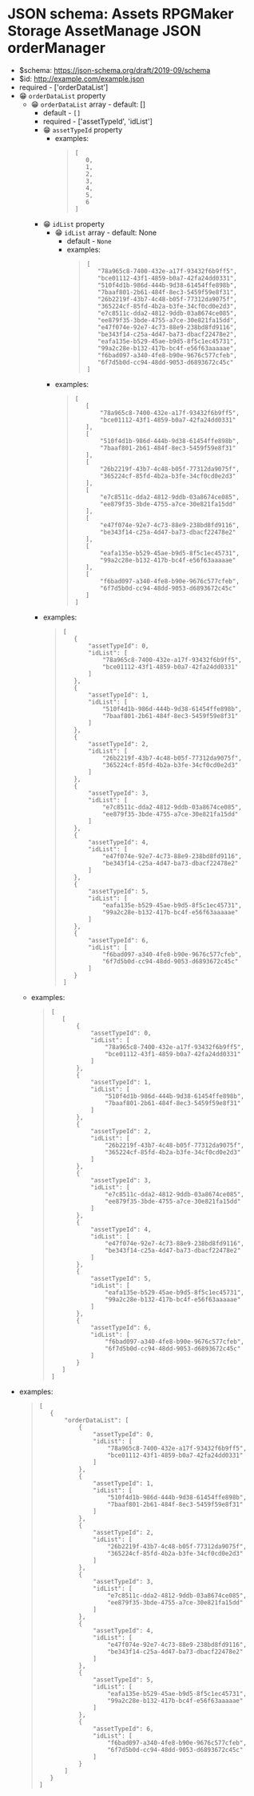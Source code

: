 ﻿# JSON schema: Assets RPGMaker Storage AssetManage JSON orderManager

* $schema: https://json-schema.org/draft/2019-09/schema
* $id: http://example.com/example.json
* required - ['orderDataList']
* 😁 `orderDataList` property
    * 😁 `orderDataList` array - default: []
        * default - ```[]```
        * required - ['assetTypeId', 'idList']
        * 😁 `assetTypeId` property
            * examples:
                >```
                >[
                >    0,
                >    1,
                >    2,
                >    3,
                >    4,
                >    5,
                >    6
                >]
                >```
        * 😁 `idList` property
            * 😁 `idList` array - default: None
                * default - ```None```
                * examples:
                    >```
                    >[
                    >    "78a965c8-7400-432e-a17f-93432f6b9ff5",
                    >    "bce01112-43f1-4859-b0a7-42fa24dd0331",
                    >    "510f4d1b-986d-444b-9d38-61454ffe898b",
                    >    "7baaf801-2b61-484f-8ec3-5459f59e8f31",
                    >    "26b2219f-43b7-4c48-b05f-77312da9075f",
                    >    "365224cf-85fd-4b2a-b3fe-34cf0cd0e2d3",
                    >    "e7c8511c-dda2-4812-9ddb-03a8674ce085",
                    >    "ee879f35-3bde-4755-a7ce-30e821fa15dd",
                    >    "e47f074e-92e7-4c73-88e9-238bd8fd9116",
                    >    "be343f14-c25a-4d47-ba73-dbacf22478e2",
                    >    "eafa135e-b529-45ae-b9d5-8f5c1ec45731",
                    >    "99a2c28e-b132-417b-bc4f-e56f63aaaaae",
                    >    "f6bad097-a340-4fe8-b90e-9676c577cfeb",
                    >    "6f7d5b0d-cc94-48dd-9053-d6893672c45c"
                    >]
                    >```
            * examples:
                >```
                >[
                >    [
                >        "78a965c8-7400-432e-a17f-93432f6b9ff5",
                >        "bce01112-43f1-4859-b0a7-42fa24dd0331"
                >    ],
                >    [
                >        "510f4d1b-986d-444b-9d38-61454ffe898b",
                >        "7baaf801-2b61-484f-8ec3-5459f59e8f31"
                >    ],
                >    [
                >        "26b2219f-43b7-4c48-b05f-77312da9075f",
                >        "365224cf-85fd-4b2a-b3fe-34cf0cd0e2d3"
                >    ],
                >    [
                >        "e7c8511c-dda2-4812-9ddb-03a8674ce085",
                >        "ee879f35-3bde-4755-a7ce-30e821fa15dd"
                >    ],
                >    [
                >        "e47f074e-92e7-4c73-88e9-238bd8fd9116",
                >        "be343f14-c25a-4d47-ba73-dbacf22478e2"
                >    ],
                >    [
                >        "eafa135e-b529-45ae-b9d5-8f5c1ec45731",
                >        "99a2c28e-b132-417b-bc4f-e56f63aaaaae"
                >    ],
                >    [
                >        "f6bad097-a340-4fe8-b90e-9676c577cfeb",
                >        "6f7d5b0d-cc94-48dd-9053-d6893672c45c"
                >    ]
                >]
                >```
        * examples:
            >```
            >[
            >    {
            >        "assetTypeId": 0,
            >        "idList": [
            >            "78a965c8-7400-432e-a17f-93432f6b9ff5",
            >            "bce01112-43f1-4859-b0a7-42fa24dd0331"
            >        ]
            >    },
            >    {
            >        "assetTypeId": 1,
            >        "idList": [
            >            "510f4d1b-986d-444b-9d38-61454ffe898b",
            >            "7baaf801-2b61-484f-8ec3-5459f59e8f31"
            >        ]
            >    },
            >    {
            >        "assetTypeId": 2,
            >        "idList": [
            >            "26b2219f-43b7-4c48-b05f-77312da9075f",
            >            "365224cf-85fd-4b2a-b3fe-34cf0cd0e2d3"
            >        ]
            >    },
            >    {
            >        "assetTypeId": 3,
            >        "idList": [
            >            "e7c8511c-dda2-4812-9ddb-03a8674ce085",
            >            "ee879f35-3bde-4755-a7ce-30e821fa15dd"
            >        ]
            >    },
            >    {
            >        "assetTypeId": 4,
            >        "idList": [
            >            "e47f074e-92e7-4c73-88e9-238bd8fd9116",
            >            "be343f14-c25a-4d47-ba73-dbacf22478e2"
            >        ]
            >    },
            >    {
            >        "assetTypeId": 5,
            >        "idList": [
            >            "eafa135e-b529-45ae-b9d5-8f5c1ec45731",
            >            "99a2c28e-b132-417b-bc4f-e56f63aaaaae"
            >        ]
            >    },
            >    {
            >        "assetTypeId": 6,
            >        "idList": [
            >            "f6bad097-a340-4fe8-b90e-9676c577cfeb",
            >            "6f7d5b0d-cc94-48dd-9053-d6893672c45c"
            >        ]
            >    }
            >]
            >```
    * examples:
        >```
        >[
        >    [
        >        {
        >            "assetTypeId": 0,
        >            "idList": [
        >                "78a965c8-7400-432e-a17f-93432f6b9ff5",
        >                "bce01112-43f1-4859-b0a7-42fa24dd0331"
        >            ]
        >        },
        >        {
        >            "assetTypeId": 1,
        >            "idList": [
        >                "510f4d1b-986d-444b-9d38-61454ffe898b",
        >                "7baaf801-2b61-484f-8ec3-5459f59e8f31"
        >            ]
        >        },
        >        {
        >            "assetTypeId": 2,
        >            "idList": [
        >                "26b2219f-43b7-4c48-b05f-77312da9075f",
        >                "365224cf-85fd-4b2a-b3fe-34cf0cd0e2d3"
        >            ]
        >        },
        >        {
        >            "assetTypeId": 3,
        >            "idList": [
        >                "e7c8511c-dda2-4812-9ddb-03a8674ce085",
        >                "ee879f35-3bde-4755-a7ce-30e821fa15dd"
        >            ]
        >        },
        >        {
        >            "assetTypeId": 4,
        >            "idList": [
        >                "e47f074e-92e7-4c73-88e9-238bd8fd9116",
        >                "be343f14-c25a-4d47-ba73-dbacf22478e2"
        >            ]
        >        },
        >        {
        >            "assetTypeId": 5,
        >            "idList": [
        >                "eafa135e-b529-45ae-b9d5-8f5c1ec45731",
        >                "99a2c28e-b132-417b-bc4f-e56f63aaaaae"
        >            ]
        >        },
        >        {
        >            "assetTypeId": 6,
        >            "idList": [
        >                "f6bad097-a340-4fe8-b90e-9676c577cfeb",
        >                "6f7d5b0d-cc94-48dd-9053-d6893672c45c"
        >            ]
        >        }
        >    ]
        >]
        >```
* examples:
    >```
    >[
    >    {
    >        "orderDataList": [
    >            {
    >                "assetTypeId": 0,
    >                "idList": [
    >                    "78a965c8-7400-432e-a17f-93432f6b9ff5",
    >                    "bce01112-43f1-4859-b0a7-42fa24dd0331"
    >                ]
    >            },
    >            {
    >                "assetTypeId": 1,
    >                "idList": [
    >                    "510f4d1b-986d-444b-9d38-61454ffe898b",
    >                    "7baaf801-2b61-484f-8ec3-5459f59e8f31"
    >                ]
    >            },
    >            {
    >                "assetTypeId": 2,
    >                "idList": [
    >                    "26b2219f-43b7-4c48-b05f-77312da9075f",
    >                    "365224cf-85fd-4b2a-b3fe-34cf0cd0e2d3"
    >                ]
    >            },
    >            {
    >                "assetTypeId": 3,
    >                "idList": [
    >                    "e7c8511c-dda2-4812-9ddb-03a8674ce085",
    >                    "ee879f35-3bde-4755-a7ce-30e821fa15dd"
    >                ]
    >            },
    >            {
    >                "assetTypeId": 4,
    >                "idList": [
    >                    "e47f074e-92e7-4c73-88e9-238bd8fd9116",
    >                    "be343f14-c25a-4d47-ba73-dbacf22478e2"
    >                ]
    >            },
    >            {
    >                "assetTypeId": 5,
    >                "idList": [
    >                    "eafa135e-b529-45ae-b9d5-8f5c1ec45731",
    >                    "99a2c28e-b132-417b-bc4f-e56f63aaaaae"
    >                ]
    >            },
    >            {
    >                "assetTypeId": 6,
    >                "idList": [
    >                    "f6bad097-a340-4fe8-b90e-9676c577cfeb",
    >                    "6f7d5b0d-cc94-48dd-9053-d6893672c45c"
    >                ]
    >            }
    >        ]
    >    }
    >]
    >```
